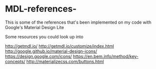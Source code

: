 # MDL-references-
This is some of the references that's been implemented on my code with Google's Material Design Lite

Some resources you could look up into

http://getmdl.io/
http://getmdl.io/customize/index.html
http://google.github.io/material-design-icons/
https://design.google.com/icons/
https://en.bem.info/method/key-concepts/
http://materializecss.com/buttons.html

